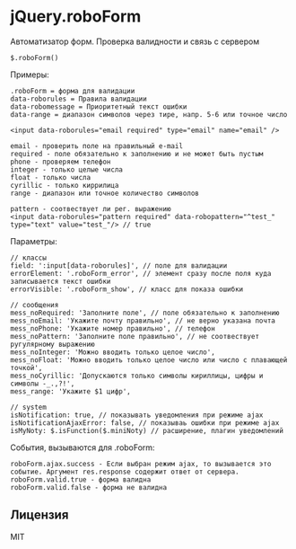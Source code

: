 jQuery.roboForm
============

Автоматизатор форм. Проверка валидности и связь с сервером

	$.roboForm()
	
Примеры:

	.roboForm = форма для валидации
	data-roborules = Правила валидации
	data-robomessage = Приоритетный текст ошибки
	data-range = диапазон символов через тире, напр. 5-6 или точное число

	<input data-roborules="email required" type="email" name="email" />
	
	email - проверить поле на правильный e-mail
	required - поле обязательно к заполнению и не может быть пустым
	phone - проверяем телефон
	integer - только целые числа
	float - только числа
	cyrillic - только киррилица
	range - диапазон или точное количество символов
	
	pattern - соотвествует ли рег. выражению
	<input data-roborules="pattern required" data-robopattern="^test_" type="text" value="test_"/> // true

Параметры:

	// классы
	field: ':input[data-roborules]', // поле для валидации
	errorElement: '.roboForm_error', // элемент сразу после поля куда записывается текст ошибки
	errorVisible: '.roboForm_show', // класс для показа ошибки

	// сообщения
	mess_noRequired: 'Заполните поле', // поле обязательно к заполнению
	mess_noEmail: 'Укажите почту правильно', // не верно указана почта
	mess_noPhone: 'Укажите номер правильно', // телефон
	mess_noPattern: 'Заполните поле правильно', // не соотвествует ругулярному выражению
	mess_noInteger: 'Можно вводить только целое число',
    mess_noFloat: 'Можно вводить только целое число или число с плавающей точкой',
    mess_noCyrillic: 'Допускаются только символы кириллицы, цифры и символы -_.,?!',
    mess_range: 'Укажите $1 цифр',

	// system
	isNotification: true, // показывать уведомления при режиме ajax
	isNotificationAjaxError: false, // показываь ошибки при режиме ajax
	isMyNoty: $.isFunction($.miniNoty) // расширение, плагин уведомлений

События, вызываются для .roboForm:

	roboForm.ajax.success - Если выбран режим ajax, то вызывается это событие. Аргумент res.response содержит ответ от сервера.
	roboForm.valid.true - форма валидна
	roboForm.valid.false - форма не валидна


Лицензия
--------------
MIT